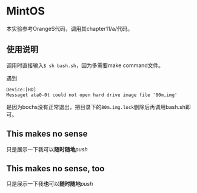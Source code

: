 # MintOS

本实验参考OrangeS代码，调用其chapter11/a/代码。

## 使用说明

调用时直接输入`$ sh bash.sh`，因为多需要make command文件。

遇到

```
Device:[HD]
Messaget ata0-0t could not open hard drive image file '80m,img'
```

是因为bochs没有正常退出，把目录下的`80m.img.lock`删除后再调用bash.sh即可。

## This makes no sense
只是展示一下我可以**随时随地***push*

## This makes no sense, too
只是展示一下我**也**可以**随时随地***push*